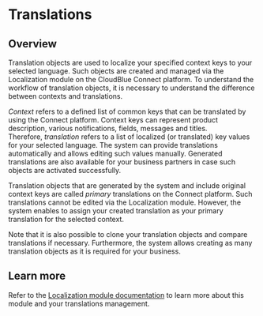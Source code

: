 # Translations
## Overview
Translation objects are used to localize your specified context keys to your selected language. Such objects are created and managed via the Localization module on the CloudBlue Connect platform. To understand the workflow of translation objects, it is necessary to understand the difference between contexts and translations.

*Context* refers to a defined list of common keys that can be translated by using the Connect platform. Context keys can represent product description, various notifications, fields, messages and titles.  
Therefore, *translation* refers to a list of localized (or translated) key values for your selected language. The system can provide translations automatically and allows editing such values manually. Generated translations are also available for your business partners in case such objects are activated successfully.

Translation objects that are generated by the system and include original context keys are called *primary* translations on the Connect platform. Such translations cannot be edited via the Localization module. However, the system enables to assign your created translation as your primary translation for the selected context.

Note that it is also possible to clone your translation objects and compare translations if necessary. Furthermore, the system allows creating as many translation objects as it is required for your business.

## Learn more
Refer to the [Localization module documentation](https://connect.cloudblue.com/community/modules/localization/) to learn more about this module and your translations management.

